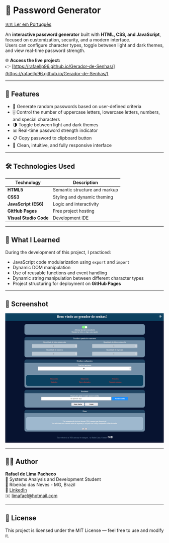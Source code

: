 # 🔐 Password Generator

[🇧🇷 Ler em Português](README.md)


An **interactive password generator** built with **HTML, CSS, and JavaScript**, focused on customization, security, and a modern interface.  
Users can configure character types, toggle between light and dark themes, and view real-time password strength.

🌐 **Access the live project:**  
👉 [https://rafaellp96.github.io/Gerador-de-Senhas/](https://rafaellp96.github.io/Gerador-de-Senhas/)

---

## 🚀 Features

- 🔄 Generate random passwords based on user-defined criteria  
- 🎚️ Control the number of uppercase letters, lowercase letters, numbers, and special characters  
- 🌗 Toggle between light and dark themes  
- 📊 Real-time password strength indicator  
- 📋 Copy password to clipboard button  
- 🧭 Clean, intuitive, and fully responsive interface  

---

## 🛠️ Technologies Used

| Technology | Description |
|-------------|-------------|
| **HTML5** | Semantic structure and markup |
| **CSS3** | Styling and dynamic theming |
| **JavaScript (ES6)** | Logic and interactivity |
| **GitHub Pages** | Free project hosting |
| **Visual Studio Code** | Development IDE |

---

## 🧠 What I Learned

During the development of this project, I practiced:
- JavaScript code modularization using `export` and `import`
- Dynamic DOM manipulation
- Use of reusable functions and event handling
- Dynamic string manipulation between different character types
- Project structuring for deployment on **GitHub Pages**

---

## 📸 Screenshot

![Screenshot Image Night Theme](./assets/images/GeradorScreenshotNight.png "Project Screenshot")

---

## 🧑‍💻 Author

**Rafael de Lima Pacheco**  
💼 Systems Analysis and Development Student  
📍 Ribeirão das Neves - MG, Brazil  
🔗 [LinkedIn](https://www.linkedin.com/in/rafaellp96)  
✉️ limafael@hotmail.com

---

## 📜 License

This project is licensed under the MIT License — feel free to use and modify it.
